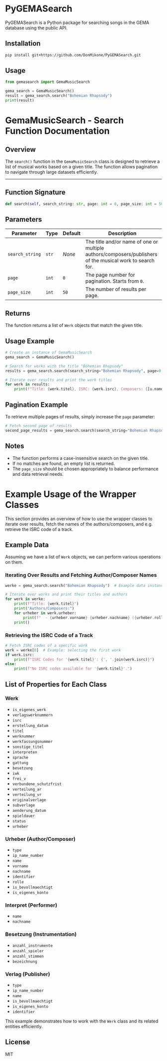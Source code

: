 # PyGEMASearch

PyGEMASearch is a Python package for searching songs in the GEMA database using the public API.

## Installation

```sh
pip install git+https://github.com/DonMikone/PyGEMASearch.git
```

## Usage

```python
from gemasearch import GemaMusicSearch

gema_search = GemaMusicSearch()
result = gema_search.search("Bohemian Rhapsody")
print(result)
```

# GemaMusicSearch - Search Function Documentation

## Overview

The `search()` function in the `GemaMusicSearch` class is designed to retrieve a list of musical works based on a given title. The function allows pagination to navigate through large datasets efficiently.

---

## Function Signature

```python
def search(self, search_string: str, page: int = 0, page_size: int = 50):
```

## Parameters

| Parameter  | Type  | Default | Description |
|------------|-------|---------|-------------|
| `search_string`    | `str`  | _None_  | The title and/or name of one or multiple authors/composers/publishers of the musical work to search for. |
| `page`     | `int`  | `0`     | The page number for pagination. Starts from `0`. |
| `page_size` | `int` | `50`    | The number of results per page. |

## Returns

The function returns a list of `Werk` objects that match the given title.

## Usage Example

```python
# Create an instance of GemaMusicSearch
gema_search = GemaMusicSearch()

# Search for works with the title "Bohemian Rhapsody"
results = gema_search.search(search_string="Bohemian Rhapsody", page=0, page_size=10)

# Iterate over results and print the work titles
for werk in results:
    print(f"Title: {werk.titel}, ISRC: {werk.isrc}, Composers: {[u.name for u in werk.urheber]}")
```

## Pagination Example

To retrieve multiple pages of results, simply increase the `page` parameter:

```python
# Fetch second page of results
second_page_results = gema_search.search(search_string="Bohemian Rhapsody", page=1, page_size=10)
```

## Notes

- The function performs a case-insensitive search on the given title.
- If no matches are found, an empty list is returned.
- The `page_size` should be chosen appropriately to balance performance and data retrieval needs.

# Example Usage of the Wrapper Classes

This section provides an overview of how to use the wrapper classes to iterate over results, fetch the names of the authors/composers, and e.g. retrieve the ISRC code of a track.

## Example Data
Assuming we have a list of `Werk` objects, we can perform various operations on them.

### Iterating Over Results and Fetching Author/Composer Names
```python
werke = gema_search.search("Bohemian Rhapsody")  # Example data instances

# Iterate over works and print their titles and authors
for werk in werke:
    print(f"Title: {werk.titel}")
    print("Authors/Composers:")
    for urheber in werk.urheber:
        print(f"  - {urheber.vorname} {urheber.nachname} ({urheber.rolle})")
    print()
```

### Retrieving the ISRC Code of a Track
```python
# Fetch ISRC codes of a specific work
werk = werke[0]  # Example: selecting the first work
if werk.isrc:
    print(f"ISRC Codes for '{werk.titel}': {', '.join(werk.isrc)}")
else:
    print(f"No ISRC codes available for '{werk.titel}'.")
```

## List of Properties for Each Class

### **Werk**
- `is_eigenes_werk`
- `verlagswerknummern`
- `isrc`
- `erstellung_datum`
- `titel`
- `werknummer`
- `werkfassungsnummer`
- `sonstige_titel`
- `interpreten`
- `sprache`
- `gattung`
- `besetzung`
- `iwk`
- `frei_v`
- `verbundene_schutzfrist`
- `verteilung_ar`
- `verteilung_vr`
- `originalverlage`
- `subverlage`
- `aenderung_datum`
- `spieldauer`
- `status`
- `urheber`

### **Urheber** (Author/Composer)
- `type`
- `ip_name_number`
- `name`
- `vorname`
- `nachname`
- `identifier`
- `rolle`
- `is_bevollmaechtigt`
- `is_eigenes_konto`

### **Interpret** (Performer)
- `name`
- `nachname`

### **Besetzung** (Instrumentation)
- `anzahl_instrumente`
- `anzahl_spieler`
- `anzahl_stimmen`
- `bezeichnung`

### **Verlag** (Publisher)
- `type`
- `ip_name_number`
- `name`
- `is_bevollmaechtigt`
- `is_eigenes_konto`
- `identifier`

This example demonstrates how to work with the `Werk` class and its related entities efficiently.

## License
MIT


